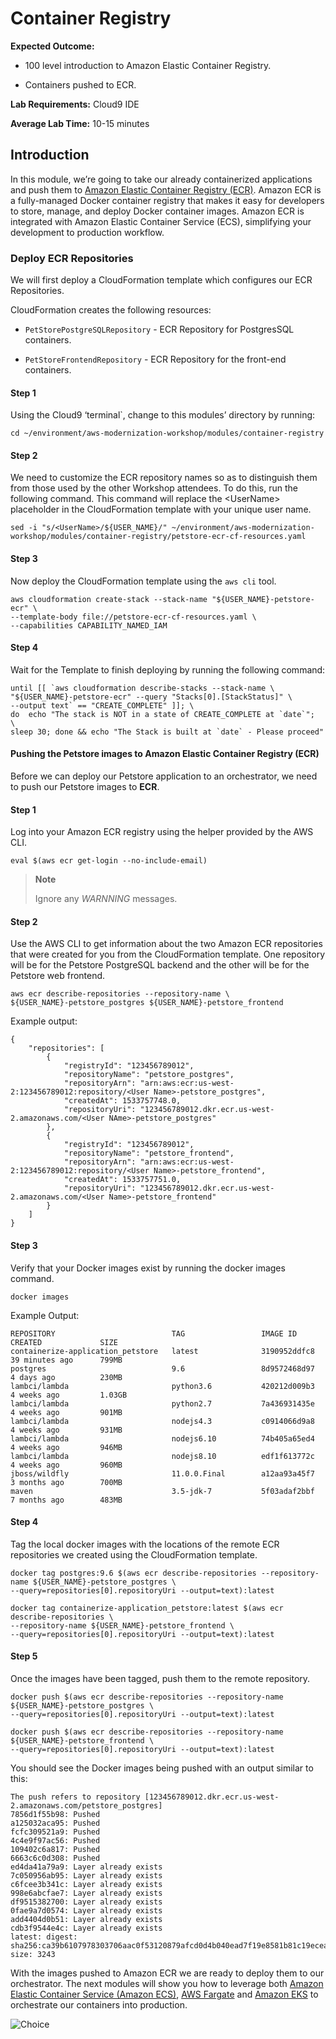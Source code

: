 # Container Registry

**Expected Outcome:**

- 100 level introduction to Amazon Elastic Container Registry.

- Containers pushed to ECR.

**Lab Requirements:** Cloud9 IDE

**Average Lab Time:** 10-15 minutes

## Introduction

In this module, we’re going to take our already containerized
applications and push them to [Amazon Elastic Container Registry
(ECR)](https://aws.amazon.com/ecr/). Amazon ECR is a fully-managed
Docker container registry that makes it easy for developers to store,
manage, and deploy Docker container images. Amazon ECR is integrated
with Amazon Elastic Container Service (ECS), simplifying your
development to production workflow.

### Deploy ECR Repositories

We will first deploy a CloudFormation template which configures our ECR
Repositories.

CloudFormation creates the following resources:

- `PetStorePostgreSQLRepository` - ECR Repository for PostgresSQL
    containers.

- `PetStoreFrontendRepository` - ECR Repository for the front-end
    containers.

#### Step 1

Using the Cloud9 ‘terminal\`, change to this modules’ directory by
running:

    cd ~/environment/aws-modernization-workshop/modules/container-registry

#### Step 2

We need to customize the ECR repository names so as to distinguish them
from those used by the other Workshop attendees. To do this, run the
following command. This command will replace the &lt;UserName&gt;
placeholder in the CloudFormation template with your unique user name.

    sed -i "s/<UserName>/${USER_NAME}/" ~/environment/aws-modernization-workshop/modules/container-registry/petstore-ecr-cf-resources.yaml

#### Step 3

Now deploy the CloudFormation template using the `aws cli` tool.

    aws cloudformation create-stack --stack-name "${USER_NAME}-petstore-ecr" \
    --template-body file://petstore-ecr-cf-resources.yaml \
    --capabilities CAPABILITY_NAMED_IAM

#### Step 4

Wait for the Template to finish deploying by running the following
command:

    until [[ `aws cloudformation describe-stacks --stack-name \
    "${USER_NAME}-petstore-ecr" --query "Stacks[0].[StackStatus]" \
    --output text` == "CREATE_COMPLETE" ]]; \
    do  echo "The stack is NOT in a state of CREATE_COMPLETE at `date`";   \
    sleep 30; done && echo "The Stack is built at `date` - Please proceed"

#### Pushing the Petstore images to Amazon Elastic Container Registry (ECR)

Before we can deploy our Petstore application to an orchestrator, we
need to push our Petstore images to **ECR**.

#### Step 1

Log into your Amazon ECR registry using the helper provided by the
AWS CLI.

    eval $(aws ecr get-login --no-include-email)

> **Note**
>
> Ignore any *WARNNING* messages.

#### Step 2

Use the AWS CLI to get information about the two Amazon ECR repositories
that were created for you from the CloudFormation template. One
repository will be for the Petstore PostgreSQL backend and the other
will be for the Petstore web frontend.

    aws ecr describe-repositories --repository-name \
    ${USER_NAME}-petstore_postgres ${USER_NAME}-petstore_frontend

Example output:

    {
        "repositories": [
            {
                "registryId": "123456789012",
                "repositoryName": "petstore_postgres",
                "repositoryArn": "arn:aws:ecr:us-west-2:123456789012:repository/<User Name>-petstore_postgres",
                "createdAt": 1533757748.0,
                "repositoryUri": "123456789012.dkr.ecr.us-west-2.amazonaws.com/<User NAme>-petstore_postgres"
            },
            {
                "registryId": "123456789012",
                "repositoryName": "petstore_frontend",
                "repositoryArn": "arn:aws:ecr:us-west-2:123456789012:repository/<User Name>-petstore_frontend",
                "createdAt": 1533757751.0,
                "repositoryUri": "123456789012.dkr.ecr.us-west-2.amazonaws.com/<User Name>-petstore_frontend"
            }
        ]
    }

#### Step 3

Verify that your Docker images exist by running the docker images
command.

    docker images

Example Output:

    REPOSITORY                          TAG                 IMAGE ID            CREATED             SIZE
    containerize-application_petstore   latest              3190952ddfc8        39 minutes ago      799MB
    postgres                            9.6                 8d9572468d97        4 days ago          230MB
    lambci/lambda                       python3.6           420212d009b3        4 weeks ago         1.03GB
    lambci/lambda                       python2.7           7a436931435e        4 weeks ago         901MB
    lambci/lambda                       nodejs4.3           c0914066d9a8        4 weeks ago         931MB
    lambci/lambda                       nodejs6.10          74b405a65ed4        4 weeks ago         946MB
    lambci/lambda                       nodejs8.10          edf1f613772c        4 weeks ago         960MB
    jboss/wildfly                       11.0.0.Final        a12aa93a45f7        3 months ago        700MB
    maven                               3.5-jdk-7           5f03adaf2bbf        7 months ago        483MB


#### Step 4

Tag the local docker images with the locations of the remote ECR
repositories we created using the CloudFormation template.

    docker tag postgres:9.6 $(aws ecr describe-repositories --repository-name ${USER_NAME}-petstore_postgres \
    --query=repositories[0].repositoryUri --output=text):latest

    docker tag containerize-application_petstore:latest $(aws ecr describe-repositories \
    --repository-name ${USER_NAME}-petstore_frontend \
    --query=repositories[0].repositoryUri --output=text):latest

#### Step 5

Once the images have been tagged, push them to the remote repository.

    docker push $(aws ecr describe-repositories --repository-name ${USER_NAME}-petstore_postgres \
    --query=repositories[0].repositoryUri --output=text):latest

    docker push $(aws ecr describe-repositories --repository-name ${USER_NAME}-petstore_frontend \
    --query=repositories[0].repositoryUri --output=text):latest

You should see the Docker images being pushed with an output similar to
this:

    The push refers to repository [123456789012.dkr.ecr.us-west-2.amazonaws.com/petstore_postgres]
    7856d1f55b98: Pushed
    a125032aca95: Pushed
    fcfc309521a9: Pushed
    4c4e9f97ac56: Pushed
    109402c6a817: Pushed
    6663c6c0d308: Pushed
    ed4da41a79a9: Layer already exists
    7c050956ab95: Layer already exists
    c6fcee3b341c: Layer already exists
    998e6abcfae7: Layer already exists
    df9515382700: Layer already exists
    0fae9a7d0574: Layer already exists
    add4404d0b51: Layer already exists
    cdb3f9544e4c: Layer already exists
    latest: digest: sha256:ca39b6107978303706aac0f53120879afcd0d4b040ead7f19e8581b81c19ecea size: 3243

With the images pushed to Amazon ECR we are ready to deploy them to our
orchestrator. The next modules will show you how to leverage both
[Amazon Elastic Container Service (Amazon
ECS)](http://aws.amazon.com/ecs/), [AWS
Fargate](http://aws.amazon.com/fargate/) and [Amazon
EKS](https://aws.amazon.com/eks/) to orchestrate our containers into
production.

![Choice](../../images/choose.png)
